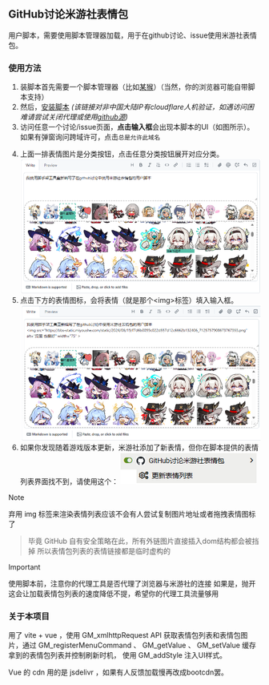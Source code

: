 ## GitHub讨论米游社表情包
用户脚本，需要使用脚本管理器加载，用于在github讨论、issue使用米游社表情包。

### 使用方法

1. 装脚本首先需要一个脚本管理器（比如[某猴](https://www.tampermonkey.net/)）（当然，你的浏览器可能自带脚本支持）
2. 然后，[安装脚本](https://dave-12138.cn/static/Tampermonkey/miyoushe-emot-to-github.user.js) *(该链接对非中国大陆IP有cloudflare人机验证，如遇访问困难请尝试关闭代理或使用[github源](https://dave-12138.github.io/miyoushe-emoticon-in-discussion/miyoushe-emot-to-github.user.js))*
3. 访问任意一个讨论/issue页面，**点击输入框**会出现本脚本的UI（如图所示）。如果有弹窗询问跨域许可，点击`总是允许此域名`
<!-- ![图1](./readme/image1.png) -->
4. 上面一排表情图片是分类按钮，点击任意分类按钮展开对应分类。
![图2](./readme/image2.png)
5. 点击下方的表情图标，会将表情（就是那个&lt;img&gt;标签）填入输入框。
![图3](./readme/image3.png)
6. 如果你发现随着游戏版本更新，米游社添加了新表情，但你在脚本提供的表情列表界面找不到，请使用这个：
![图4](./readme/image4.png)

> [!note]
> 弃用 img 标签来渲染表情列表应该不会有人尝试复制图片地址或者拖拽表情图标了
> > 毕竟 GitHub 自有安全策略在此，所有外链图片直接插入dom结构都会被挡掉
> > 所以表情包列表的表情链接都是临时虚构的

> [!important]
> 使用脚本前，注意你的代理工具是否代理了浏览器与米游社的连接
> 如果是，抛开这会让加载表情包列表的速度降低不提，希望你的代理工具流量够用


### 关于本项目
用了 vite + vue ，使用 GM_xmlhttpRequest API 获取表情包列表和表情包图片，通过 GM_registerMenuCommand 、 GM_getValue 、 GM_setValue 缓存拿到的表情包列表并控制刷新时机， 使用  GM_addStyle 注入UI样式。

Vue 的 cdn 用的是 jsdelivr ，如果有人反馈加载慢再改成bootcdn罢。

